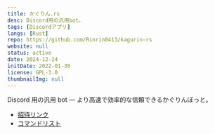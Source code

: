 ```yaml
---
title: かぐりん.rs
desc: Discord用の汎用bot。
tags: [Discordアプリ]
langs: [Rust]
repo: https://github.com/Rinrin0413/kagurin-rs
website: null
status: active
date: 2024-12-24
initDate: 2022-01-30
license: GPL-3.0
thumbnailImg: null
---
```


Discord 用の汎用 bot ― より高速で効率的な信頼できるかぐりんぼっと。

- [招待リンク](https://discord.com/api/oauth2/authorize?client_id=936116497502318654&permissions=8&scope=bot)
- [コマンドリスト](https://github.com/Rinrin0413/kagurin-rs/blob/master/commands.md)
